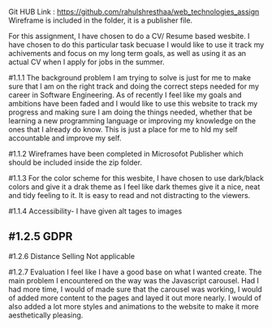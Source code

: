Git HUB Link : https://github.com/rahulshresthaa/web_technologies_assign
Wireframe is included in the folder, it is a publisher file.


For this assignment, I have chosen to do a CV/ Resume based wesbite. I have chosen to do this particular task becuase I would like to use it track my achivements and focus on my long term goals, as well as using it as an actual CV when I apply for jobs in the summer.

#1.1.1
The background problem I am trying to solve is just for me to make sure that I am on the right track and doing the correct steps needed for my career in Software Engineering. As of recently I feel like my goals and ambitions have been faded and I would like to use this website to track my progress and making sure I am doing the things needed, whether that be learning a new programming language or improving my knowledge on the ones that I already do know. This is just a place for me to hld my self accountable and improve my self.

#1.1.2
Wireframes have been completed in Microsofot Publisher which should be included inside the zip folder.

#1.1.3
For the color scheme for this wesbite, I have chosen to use dark/black colors and give it a drak theme as I feel like dark themes give it a nice, neat and tidy feeling to it. It is easy to read and not distracting to the viewers.

#1.1.4
Accessibility- I have given alt tages to images

#1.2.5 GDPR
--

#1.2.6 Distance Selling
Not applicable

#1.2.7 Evaluation
I feel like I have a good base on what I wanted create. The main problem I encountered on the way was the Javascript carousel. Had I had more time, I would of made sure that the carousel was working, I would of added more content to the pages and layed it out more nearly. I would of also added a lot more styles and animations to the website to make it more aesthetically pleasing.

